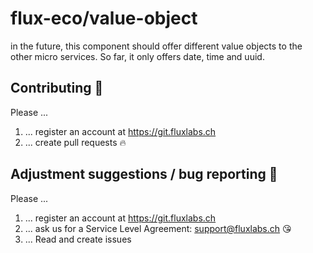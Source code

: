 # flux-eco/value-object
in the future, this component should offer different value objects 
to the other micro services. So far, it only offers date, time and uuid.

## Contributing :purple_heart:

Please ...

1. ... register an account at https://git.fluxlabs.ch
2. ... create pull requests :fire:

## Adjustment suggestions / bug reporting :feet:

Please ...

1. ... register an account at https://git.fluxlabs.ch
2. ... ask us for a Service Level Agreement: support@fluxlabs.ch :kissing_heart:
3. ... Read and create issues
